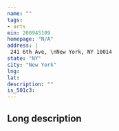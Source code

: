 ```yaml
---
name: ""
tags:
- arts
ein: 200945109
homepage: "N/A"
address: |
 241 6th Ave, \nNew York, NY 10014
state: "NY"
city: "New York"
lng: 
lat: 
description: ""
is_501c3: 
---
```


## Long description


